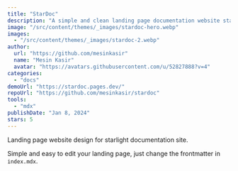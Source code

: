 ```yaml
---
title: "StarDoc"
description: "A simple and clean landing page documentation website starlight."
image: "/src/content/themes/_images/stardoc-hero.webp"
images:
  - "/src/content/themes/_images/stardoc-2.webp"
author:
  url: "https://github.com/mesinkasir"
  name: "Mesin Kasir"
  avatar: "https://avatars.githubusercontent.com/u/52827888?v=4"
categories:
  - "docs"
demoUrl: "https://stardoc.pages.dev/"
repoUrl: "https://github.com/mesinkasir/stardoc"
tools:
  - "mdx"
publishDate: "Jan 8, 2024"
stars: 5
---
```


<p>Landing page website design for starlight documentation site.</p>
<p>Simple and easy to edit your landing page, just change the frontmatter in <code>index.mdx</code>.</p>
